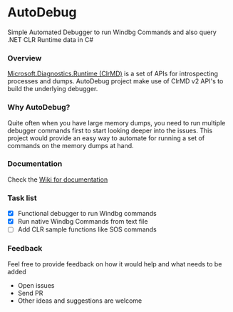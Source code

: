 # AutoDebug
Simple Automated Debugger to run Windbg Commands and also query .NET CLR Runtime data in C#

### Overview
[Microsoft.Diagnostics.Runtime (ClrMD)](https://github.com/microsoft/clrmd) is a set of APIs for introspecting processes and dumps.
AutoDebug project make use of ClrMD v2 API's to build the underlying debugger.

### Why AutoDebug?
Quite often when you have large memory dumps, you need to run multiple debugger commands first to start looking deeper into the issues. This project would provide an easy way to automate for running a set of commands on the memory dumps at hand.

### Documentation
Check the [Wiki for documentation](https://github.com/sukesh-ak/AutoDebug/wiki)

### Task list
- [x] Functional debugger to run Windbg commands
- [x] Run native Windbg Commands from text file
- [ ] Add CLR sample functions like SOS commands

### Feedback
Feel free to provide feedback on how it would help and what needs to be added
- Open issues
- Send PR
- Other ideas and suggestions are welcome
